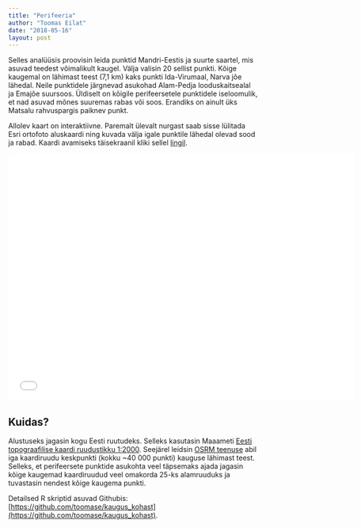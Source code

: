 ```yaml
---
title: "Perifeeria"
author: "Toomas Eilat"
date: "2018-05-16"
layout: post
---
```






Selles analüüsis proovisin leida punktid Mandri-Eestis ja suurte saartel, mis asuvad teedest võimalikult kaugel. Välja valisin 20 sellist punkti. Kõige kaugemal on lähimast teest (7,1 km) kaks punkti Ida-Virumaal, Narva jõe lähedal. Neile punktidele järgnevad asukohad Alam-Pedja looduskaitsealal ja Emajõe suursoos. Üldiselt on kõigile perifeersetele punktidele iseloomulik, et nad asuvad mõnes suuremas rabas või soos. Erandiks on ainult üks Matsalu rahvuspargis paiknev punkt. 

Allolev kaart on interaktiivne. Paremalt ülevalt nurgast saab sisse lülitada Esri ortofoto aluskaardi ning kuvada välja igale punktile lähedal olevad sood ja rabad. Kaardi avamiseks täisekraanil kliki sellel <a href="http://toomase.github.io/files/perifeeria.html" target="_blank">lingil</a>.

<iframe frameborder="0" width="700" height="500" 
        sandbox="allow-same-origin allow-scripts"
        scrolling="no" seamless="seamless"
        src="/files/perifeeria.html">
</iframe>


## Kuidas?

Alustuseks jagasin kogu Eesti ruutudeks. Selleks kasutasin Maaameti [Eesti topograafilise kaardi ruudustikku 1:2000](https://geoportaal.maaamet.ee/docs/pohikaart/epk2T_SHP.zip?t=20180403102949). Seejärel leidsin [OSRM teenuse](http://project-osrm.org/) abil iga kaardiruudu keskpunkti (kokku ~40 000 punkti) kauguse lähimast teest. Selleks, et perifeersete punktide asukohta veel täpsemaks ajada jagasin kõige kaugemad kaardiruudud veel omakorda 25-ks alamruuduks ja tuvastasin nendest kõige kaugema punkti.

Detailsed R skriptid asuvad Githubis: [https://github.com/toomase/kaugus_kohast](https://github.com/toomase/kaugus_kohast).
